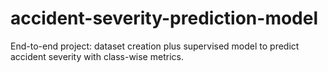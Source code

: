 # accident-severity-prediction-model
End-to-end project: dataset creation plus supervised model to predict accident severity with class-wise metrics.
